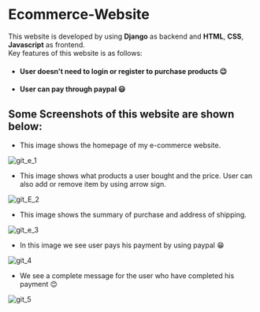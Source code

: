 # Ecommerce-Website
This website is developed by using **Django** as backend and **HTML**, **CSS**, **Javascript** as frontend.  
Key features of this website is as follows:

* #### User doesn't need to login or register to purchase products :wink:

* #### User can pay through **paypal** :smiley: 

## Some Screenshots of this website are shown below:    

* This image shows the homepage of my e-commerce website.  

![git_e_1](https://user-images.githubusercontent.com/54987617/91631185-925e3f00-e9f9-11ea-9292-e888cb2ca2bb.png)  

* This image shows what products a user bought and the price. User can also add or remove item by using arrow sign.  

![git_E_2](https://user-images.githubusercontent.com/54987617/91631217-cdf90900-e9f9-11ea-96db-659924202426.png)  

* This image shows the summary of purchase and address of shipping.  

![git_e_3](https://user-images.githubusercontent.com/54987617/91631278-54ade600-e9fa-11ea-8d47-f60280a055ca.png)  

* In this image we see user pays his payment by using paypal :grin:  

![git_4](https://user-images.githubusercontent.com/54987617/91631308-7f983a00-e9fa-11ea-9bab-1895e0e02d24.png)  

* We see a complete message for the user who have completed his payment :blush:  

![git_5](https://user-images.githubusercontent.com/54987617/91631321-8de65600-e9fa-11ea-813f-239fbb552feb.png)  




